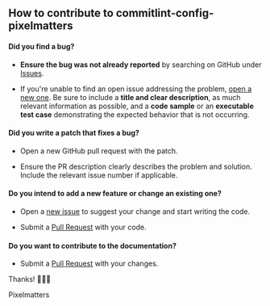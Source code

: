 ## How to contribute to commitlint-config-pixelmatters

#### **Did you find a bug?**

* **Ensure the bug was not already reported** by searching on GitHub under [Issues](https://github.com/Pixelmatters/commitlint-config-pixelmatters/issues).

* If you're unable to find an open issue addressing the problem, [open a new one](https://github.com/Pixelmatters/commitlint-config-pixelmatters/issues/new). Be sure to include a **title and clear description**, as much relevant information as possible, and a **code sample** or an **executable test case** demonstrating the expected behavior that is not occurring.

#### **Did you write a patch that fixes a bug?**

* Open a new GitHub pull request with the patch.

* Ensure the PR description clearly describes the problem and solution. Include the relevant issue number if applicable.

#### **Do you intend to add a new feature or change an existing one?**

* Open a [new issue](https://github.com/Pixelmatters/commitlint-config-pixelmatters/issues/new) to suggest your change and start writing the code.

* Submit a [Pull Request](https://github.com/Pixelmatters/commitlint-config-pixelmatters/compare) with your code.

#### **Do you want to contribute to the documentation?**

* Submit a [Pull Request](https://github.com/Pixelmatters/commitlint-config-pixelmatters/compare) with your changes.

Thanks! 🧡🧡🧡

Pixelmatters
